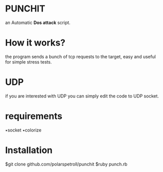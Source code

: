 # PUNCHIT
an Automatic **Dos attack** script.
# How it works?
the program sends a bunch of tcp requests to the target, easy and useful for simple stress tests.
# UDP
if you are interested with UDP you can simply edit the code  to UDP socket.
# requirements
٭socket
٭colorize
# Installation
$git clone github.com/polarspetroll/punchit
$ruby punch.rb

